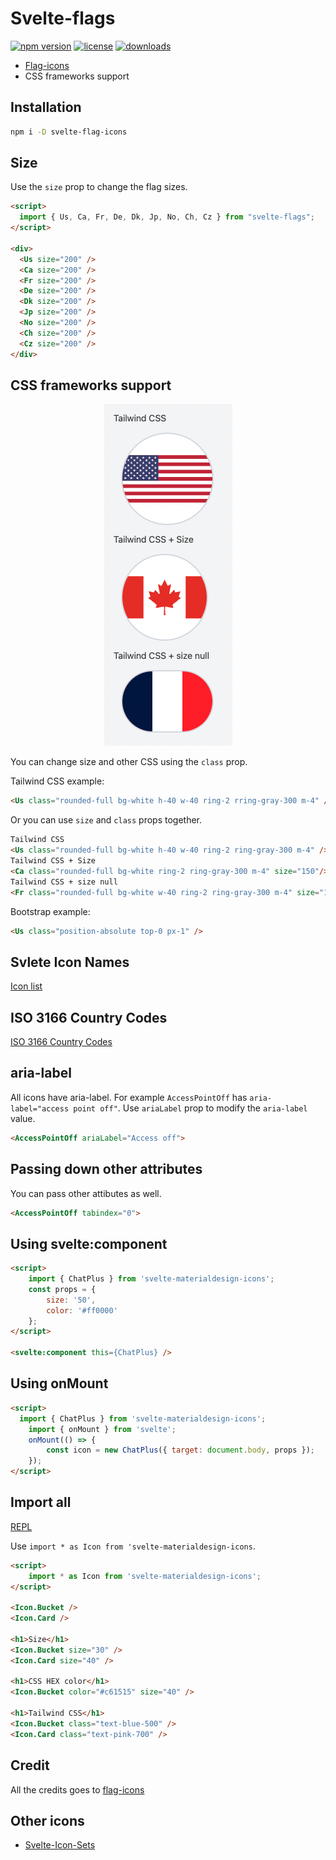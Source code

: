 # Svelte-flags

[![npm version](https://badgen.net/npm/v/svelte-flag-icons)](https://www.npmjs.com/package/svelte-flag-icons)
[![license](https://badgen.net/npm/license/svelte-flag-icons)](https://github.com/shinokada/svelte-flag-icons/blob/main/LICENSE)
[![downloads](https://badgen.net/npm/dm/svelte-flag-icons)](https://github.com/shinokada/svelte-flag-icons)

- [Flag-icons](https://github.com/lipis/flag-icons)
- CSS frameworks support




## Installation

```sh
npm i -D svelte-flag-icons
```

## Size

Use the `size` prop to change the flag sizes.


```html
<script>
  import { Us, Ca, Fr, De, Dk, Jp, No, Ch, Cz } from "svelte-flags";
</script>

<div>
  <Us size="200" />
  <Ca size="200" />
  <Fr size="200" />
  <De size="200" />
  <Dk size="200" />
  <Jp size="200" />
  <No size="200" />
  <Ch size="200" />
  <Cz size="200" />
</div>
```

## CSS frameworks support

<p align="center">
<img src="https://raw.githubusercontent.com/shinokada/svelte-flags/main/static/images/flag2.png" />
</p>



You can change size and other CSS using the `class` prop.

Tailwind CSS example:

```html
<Us class="rounded-full bg-white h-40 w-40 ring-2 rring-gray-300 m-4" />
```

Or you can use `size` and `class` props together.

```html
Tailwind CSS
<Us class="rounded-full bg-white h-40 w-40 ring-2 ring-gray-300 m-4" />
Tailwind CSS + Size
<Ca class="rounded-full bg-white ring-2 ring-gray-300 m-4" size="150"/>
Tailwind CSS + size null
<Fr class="rounded-full bg-white w-40 ring-2 ring-gray-300 m-4" size="150" />
```

Bootstrap example:

```html
<Us class="position-absolute top-0 px-1" />
```

## Svlete Icon Names

[Icon list](https://github.com/shinokada/svelte-flag-icons/blob/main/icon-list.md)

## ISO 3166 Country Codes

[ISO 3166 Country Codes](https://github.com/shinokada/svelte-flag-icons/blob/main/iso-3166-country-codes.md)


## aria-label

All icons have aria-label. For example `AccessPointOff` has `aria-label="access point off"`.
Use `ariaLabel` prop to modify the `aria-label` value.

```html
<AccessPointOff ariaLabel="Access off">
```

## Passing down other attributes

You can pass other attibutes as well.

```html
<AccessPointOff tabindex="0">
```

## Using svelte:component

```html
<script>
	import { ChatPlus } from 'svelte-materialdesign-icons';
	const props = {
		size: '50',
		color: '#ff0000'
	};
</script>

<svelte:component this={ChatPlus} />
```

## Using onMount

```html
<script>
  import { ChatPlus } from 'svelte-materialdesign-icons';
	import { onMount } from 'svelte';
	onMount(() => {
		const icon = new ChatPlus({ target: document.body, props });
	});
</script>
```

## Import all

[REPL](https://svelte.dev/repl/c0045886b264408fba13f1de70c42932?version=3.48.0)

Use `import * as Icon from 'svelte-materialdesign-icons`.

```html
<script>
	import * as Icon from 'svelte-materialdesign-icons';
</script>

<Icon.Bucket />
<Icon.Card />

<h1>Size</h1>
<Icon.Bucket size="30" />
<Icon.Card size="40" />

<h1>CSS HEX color</h1>
<Icon.Bucket color="#c61515" size="40" />

<h1>Tailwind CSS</h1>
<Icon.Bucket class="text-blue-500" />
<Icon.Card class="text-pink-700" />
```

## Credit

All the credits goes to [flag-icons](https://github.com/lipis/flag-icons)


## Other icons

- [Svelte-Icon-Sets](https://svelte-svg-icons.vercel.app/)

